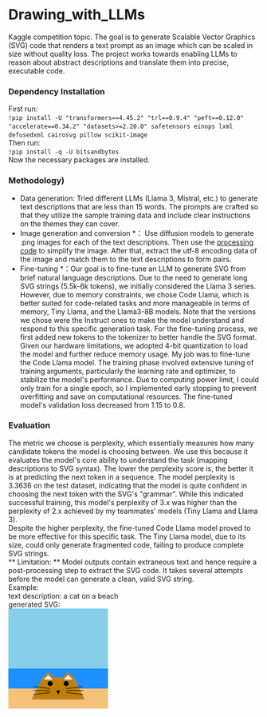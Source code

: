 # Drawing_with_LLMs
Kaggle competition topic. The goal is to generate Scalable Vector Graphics (SVG) code that renders a text prompt as an image which can be scaled in size without quality loss. The project works towards enabling LLMs to reason about abstract descriptions and translate them into precise, executable code.

### Dependency Installation <br>
First run: <br>
`!pip install -U "transformers==4.45.2" "trl==0.9.4" "peft==0.12.0" "accelerate==0.34.2" "datasets>=2.20.0" safetensors einops lxml defusedxml cairosvg pillow scikit-image` <br>
Then run: <br>
`!pip install -q -U bitsandbytes` <br>
Now the necessary packages are installed. <br>

### Methodology)<br> 
* Data generation: Tried different LLMs (Llama 3, Mistral, etc.) to generate text descriptions that are less than 15 words. The prompts are crafted so that they utilize the sample training data and include clear instructions on the themes they can cover. <br>
* Image generation and conversion *： Use diffusion models to generate .png images for each of the text descriptions. Then use the [processing code](https://www.kaggle.com/code/richolson/stable-diffusion-svg-scoring-metric) to simplify the image. After that, extract the utf-8 encoding data of the image and match them to the text descriptions to form pairs. <br>
* Fine-tuning *：Our goal is to fine-tune an LLM to generate SVG from brief natural language descriptions. Due to the need to generate long SVG strings (5.5k-6k tokens), we initially considered the Llama 3 series. However, due to memory constraints, we chose Code Llama, which is better suited for code-related tasks and more manageable in terms of memory, Tiny Llama, and the Llama3-8B models. Note that the versions we chose were the Instruct ones to make the model understand and respond to this specific generation task. For the fine-tuning process, we first added new tokens to the tokenizer to better handle the SVG format. Given our hardware limitations, we adopted 4-bit quantization to load the model and further reduce memory usage. My job was to fine-tune the Code Llama model. The training phase involved extensive tuning of training arguments, particularly the learning rate and optimizer, to stabilize the model's performance. Due to computing power limit, I could only train for a single epoch, so I implemented early stopping to prevent overfitting and save on computational resources. The fine-tuned model's validation loss decreased from 1.15 to 0.8.

### Evaluation <br>
The metric we choose is perplexity, which essentially measures how many candidate tokens the model is choosing between. We use this because it evaluates the model's core ability to understand the task (mapping descriptions to SVG syntax). The lower the perplexity score is, the better it is at predicting the next token in a sequence. The model perplexity is 3.3636 on the test dataset, indicating that the model is quite confident in choosing the next token with the SVG's "grammar". While this indicated successful training, this model's perplexity of 3.x was higher than the perplexity of 2.x achieved by my teammates' models (Tiny Llama and Llama 3). <br>
Despite the higher perplexity, the fine-tuned Code Llama model proved to be more effective for this specific task. The Tiny Llama model, due to its size, could only generate fragmented code, failing to produce complete SVG strings. <br>
** Limitation: ** Model outputs contain extraneous text and hence require a post-processing step to extract the SVG code. It takes several attempts before the model can generate a clean, valid SVG string. <br>
Example: <br>
text description: a cat on a beach <br>
generated SVG: <br>
<img src="https://raw.githubusercontent.com/jlmaurora233/Drawing_with_LLMs/refs/heads/main/api/output.svg" alt="cat on a beach" width="200"/>

